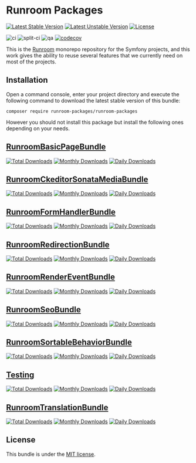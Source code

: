 Runroom Packages
================

[![Latest Stable Version](https://poser.pugx.org/runroom-packages/runroom-packages/v/stable)](https://packagist.org/packages/runroom-packages/runroom-packages)
[![Latest Unstable Version](https://poser.pugx.org/runroom-packages/runroom-packages/v/unstable)](https://packagist.org/packages/runroom-packages/runroom-packages)
[![License](https://poser.pugx.org/runroom-packages/runroom-packages/license)](https://packagist.org/packages/runroom-packages/runroom-packages)

![ci](https://github.com/Runroom/runroom-packages/workflows/ci/badge.svg)
![split-ci](https://github.com/Runroom/runroom-packages/workflows/split-ci/badge.svg)
![qa](https://github.com/Runroom/runroom-packages/workflows/qa/badge.svg)
[![codecov](https://codecov.io/gh/Runroom/runroom-packages/branch/master/graph/badge.svg)](https://codecov.io/gh/Runroom/runroom-packages)

This is the [Runroom](https://www.runroom.com/) monorepo repository for the Symfony projects, and this work gives the ability to reuse several features that we currently need on most of the projects.

## Installation

Open a command console, enter your project directory and execute the following command to download the latest stable version of this bundle:

```
composer require runroom-packages/runroom-packages
```

However you should not install this package but install the following ones depending on your needs.

## [RunroomBasicPageBundle](https://github.com/Runroom/RunroomBasicPageBundle)

[![Total Downloads](https://poser.pugx.org/runroom-packages/basic-page-bundle/downloads)](https://packagist.org/packages/runroom-packages/basic-page-bundle)
[![Monthly Downloads](https://poser.pugx.org/runroom-packages/basic-page-bundle/d/monthly)](https://packagist.org/packages/runroom-packages/basic-page-bundle)
[![Daily Downloads](https://poser.pugx.org/runroom-packages/basic-page-bundle/d/daily)](https://packagist.org/packages/runroom-packages/basic-page-bundle)

## [RunroomCkeditorSonataMediaBundle](https://github.com/Runroom/RunroomCkeditorSonataMediaBundle)

[![Total Downloads](https://poser.pugx.org/runroom-packages/ckeditor-sonata-media-bundle/downloads)](https://packagist.org/packages/runroom-packages/ckeditor-sonata-media-bundle)
[![Monthly Downloads](https://poser.pugx.org/runroom-packages/ckeditor-sonata-media-bundle/d/monthly)](https://packagist.org/packages/runroom-packages/ckeditor-sonata-media-bundle)
[![Daily Downloads](https://poser.pugx.org/runroom-packages/ckeditor-sonata-media-bundle/d/daily)](https://packagist.org/packages/runroom-packages/ckeditor-sonata-media-bundle)

## [RunroomFormHandlerBundle](https://github.com/Runroom/RunroomFormHandlerBundle)

[![Total Downloads](https://poser.pugx.org/runroom-packages/form-handler-bundle/downloads)](https://packagist.org/packages/runroom-packages/form-handler-bundle)
[![Monthly Downloads](https://poser.pugx.org/runroom-packages/form-handler-bundle/d/monthly)](https://packagist.org/packages/runroom-packages/form-handler-bundle)
[![Daily Downloads](https://poser.pugx.org/runroom-packages/form-handler-bundle/d/daily)](https://packagist.org/packages/runroom-packages/form-handler-bundle)

## [RunroomRedirectionBundle](https://github.com/Runroom/RunroomRedirectionBundle)

[![Total Downloads](https://poser.pugx.org/runroom-packages/redirection-bundle/downloads)](https://packagist.org/packages/runroom-packages/redirection-bundle)
[![Monthly Downloads](https://poser.pugx.org/runroom-packages/redirection-bundle/d/monthly)](https://packagist.org/packages/runroom-packages/redirection-bundle)
[![Daily Downloads](https://poser.pugx.org/runroom-packages/redirection-bundle/d/daily)](https://packagist.org/packages/runroom-packages/redirection-bundle)

## [RunroomRenderEventBundle](https://github.com/Runroom/RunroomRenderEventBundle)

[![Total Downloads](https://poser.pugx.org/runroom-packages/render-event-bundle/downloads)](https://packagist.org/packages/runroom-packages/render-event-bundle)
[![Monthly Downloads](https://poser.pugx.org/runroom-packages/render-event-bundle/d/monthly)](https://packagist.org/packages/runroom-packages/render-event-bundle)
[![Daily Downloads](https://poser.pugx.org/runroom-packages/render-event-bundle/d/daily)](https://packagist.org/packages/runroom-packages/render-event-bundle)

## [RunroomSeoBundle](https://github.com/Runroom/RunroomSeoBundle)

[![Total Downloads](https://poser.pugx.org/runroom-packages/seo-bundle/downloads)](https://packagist.org/packages/runroom-packages/seo-bundle)
[![Monthly Downloads](https://poser.pugx.org/runroom-packages/seo-bundle/d/monthly)](https://packagist.org/packages/runroom-packages/seo-bundle)
[![Daily Downloads](https://poser.pugx.org/runroom-packages/seo-bundle/d/daily)](https://packagist.org/packages/runroom-packages/seo-bundle)

## [RunroomSortableBehaviorBundle](https://github.com/Runroom/RunroomSortableBehaviorBundle)

[![Total Downloads](https://poser.pugx.org/runroom-packages/sortable-behavior-bundle/downloads)](https://packagist.org/packages/runroom-packages/sortable-behavior-bundle)
[![Monthly Downloads](https://poser.pugx.org/runroom-packages/sortable-behavior-bundle/d/monthly)](https://packagist.org/packages/runroom-packages/sortable-behavior-bundle)
[![Daily Downloads](https://poser.pugx.org/runroom-packages/sortable-behavior-bundle/d/daily)](https://packagist.org/packages/runroom-packages/sortable-behavior-bundle)

## [Testing](https://github.com/Runroom/testing)

[![Total Downloads](https://poser.pugx.org/runroom-packages/testing/downloads)](https://packagist.org/packages/runroom-packages/testing)
[![Monthly Downloads](https://poser.pugx.org/runroom-packages/testing/d/monthly)](https://packagist.org/packages/runroom-packages/testing)
[![Daily Downloads](https://poser.pugx.org/runroom-packages/testing/d/daily)](https://packagist.org/packages/runroom-packages/testing)

## [RunroomTranslationBundle](https://github.com/Runroom/RunroomTranslationBundle)

[![Total Downloads](https://poser.pugx.org/runroom-packages/translation-bundle/downloads)](https://packagist.org/packages/runroom-packages/translation-bundle)
[![Monthly Downloads](https://poser.pugx.org/runroom-packages/translation-bundle/d/monthly)](https://packagist.org/packages/runroom-packages/translation-bundle)
[![Daily Downloads](https://poser.pugx.org/runroom-packages/translation-bundle/d/daily)](https://packagist.org/packages/runroom-packages/translation-bundle)

## License

This bundle is under the [MIT license](LICENSE).
